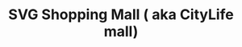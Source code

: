 ---
title: "SVG Shopping Mall ( aka CityLife mall)"
url: /lucknow/svg-shopping-mall-aka-citylife-mall/
shop: Einkaufszentrum
---